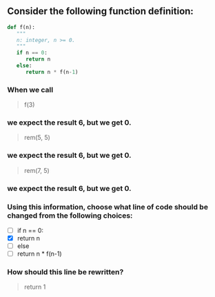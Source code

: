 ## Consider the following function definition:

```py
def f(n):
   """
   n: integer, n >= 0.
   """
   if n == 0:
      return n
   else:
      return n * f(n-1)
```
### When we call

> f(3)
### we expect the result 6, but we get 0.

> rem(5, 5)
### we expect the result 6, but we get 0.

> rem(7, 5)
### we expect the result 6, but we get 0.

### Using this information, choose what line of code should be changed from the following choices:

- [ ] if n == 0:
- [x] return n
- [ ] else
- [ ] return n * f(n-1)

### How should this line be rewritten?

> return 1
